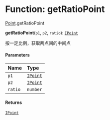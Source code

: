 # Function: getRatioPoint

[Point](/auto-docs/fixed-layout-editor/modules/Point.md).getRatioPoint

**getRatioPoint**(`p1`, `p2`, `ratio`): [`IPoint`](/auto-docs/fixed-layout-editor/interfaces/IPoint.md)

按一定比例，获取两点间的中间点

#### Parameters

| Name | Type |
| :------ | :------ |
| `p1` | [`IPoint`](/auto-docs/fixed-layout-editor/interfaces/IPoint.md) |
| `p2` | [`IPoint`](/auto-docs/fixed-layout-editor/interfaces/IPoint.md) |
| `ratio` | `number` |

#### Returns

[`IPoint`](/auto-docs/fixed-layout-editor/interfaces/IPoint.md)
